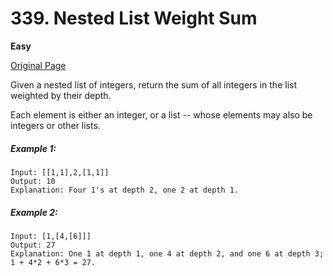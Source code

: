 # 339. Nested List Weight Sum

**Easy**

[Original Page](https://leetcode.com/problems/nested-list-weight-sum/)

Given a nested list of integers, return the sum of all integers in the list weighted by their depth.

Each element is either an integer, or a list -- whose elements may also be integers or other lists.

##### Example 1:
```
Input: [[1,1],2,[1,1]]
Output: 10 
Explanation: Four 1's at depth 2, one 2 at depth 1.
```

##### Example 2:
```
Input: [1,[4,[6]]]
Output: 27 
Explanation: One 1 at depth 1, one 4 at depth 2, and one 6 at depth 3; 1 + 4*2 + 6*3 = 27.
```
